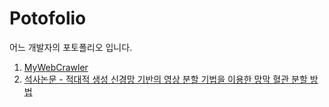 # Potofolio
어느 개발자의 포토폴리오 입니다.

1. [MyWebCrawler](https://github.com/HeeSeungYoon/MyWebCrawler, "MyWebCrawler")
2. [석사논문 - 적대적 생성 신경망 기반의 영상 분할 기법을 이용한 망막 혈관 분할 방법](https://github.com/HeeSeungYoon/Heeseung-Yoon-Masterpaper,"Masterpaper")
